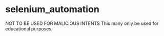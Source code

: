 # selenium_automation
NOT TO BE USED FOR MALICIOUS INTENTS
This many only be used for educational purposes.
